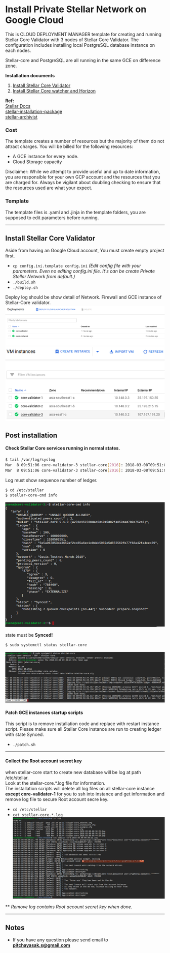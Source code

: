 # Install Private Stellar Network on Google Cloud

This is CLOUD DEPLOYMENT MANAGER template for creating and running Stellar Core Validator with 3 nodes of Stellar Core Validator. The configuration includes installing local PostgreSQL database instance on each nodes.

Stellar-core and PostgreSQL are all running in the same GCE on difference zone.

**Installation documents**
1. [Install Stellar Core Validator](#core-validator)
2. [Install Stellar Core watcher and Horizon](core-horizon-ingest.md)

**Ref:**<br>
[Stellar Docs](https://www.stellar.org/developers/stellar-core/software/admin.html)<br>
[stellar-installation-package](https://github.com/stellar/packages#sdf---packages)<br>
[stellar-archivist](https://github.com/stellar/go/tree/master/tools/stellar-archivist)<br>

### Cost
The template creates a number of resources but the majority of them do not attract charges. You will be billed for the following resources:
* A GCE instance for every node.
* Cloud Storage capacity

Disclaimer: While we attempt to provide useful and up to date information, you are responsible for your own GCP account and the resources that you are charged for. Always be vigilant about doubling checking to ensure that the resources used are what your expect. 

### Template
The template files is .yaml and .jinja in the template folders, you are supposed to edit parameters before running.

---
## <a id="core-validator"></a>Install Stellar Core Validator
Aside from having an Google Cloud account, You must create empty project first.

* `cp config.ini.template config.ini` *(Edit config file with your parameters. Even no editing config.ini file. It's can be create Private Stellar Network from default.)*
* `./build.sh` 
* `./deploy.sh`

Deploy log should be show detail of Network. Firewall and GCE instance of Stellar-Core validator.  
![](images/deploy_finish_2.png)  
![](images/deploy_finish_3.png)  

## Post installation
#### Check Stellar Core services running in normal states.
```sh
$ tail /var/log/syslog
Mar  8 09:51:06 core-validator-3 stellar-core[2016]: 2018-03-08T09:51:06.797 GA2TY [Ledger INFO] Got consensus: [seq=508, prev=2d1ceb, tx_count=0, sv: [  txH: 8e9332, ct: 1520502666, upgrades: [ ] ]]
Mar  8 09:51:06 core-validator-3 stellar-core[2016]: 2018-03-08T09:51:06.801 GA2TY [Ledger INFO] Closed ledger: [seq=508, hash=9f7d3c]
```
Log must show sequence number of ledger.

```sh
$ cd /etc/stellar
$ stellar-core-cmd info
```
![](images/check_info.png)

state must be **Synced!**

```sh
$ sudo systemctl status stellar-core
```
![](images/service_status.png)

#### Patch GCE instances startup scripts
This script is to remove installation code and replace with restart instance script.
Please make sure all Stellar Core instance are run to creating ledger with state Synced.
* `./patch.sh`  

---
#### Collect the Root account secret key
when stellar-core start to create new database will be log at path /etc/stellar.<br>
Look at the stellar-core.*.log file for information.<br>
The installation scripts will delete all log files on all stellar-core instance **except core-validater-1** for you to ssh into instance and get information and remove log file to secure Root account secre key.<br>

* `cd /etc/stellar`
* `cat stellar-core.*.log`  
![](images/root_secret.png)

** *Remove log contains Root account secret key when done.*

---
## Notes<br>
* If you have any question please send email to **pitchayasak.s@gmail.com**

